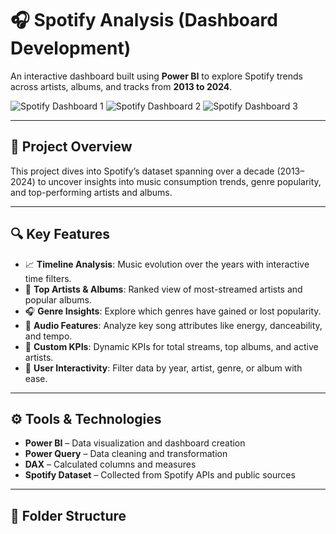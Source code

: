 # 🎧 Spotify Analysis (Dashboard Development)

An interactive dashboard built using **Power BI** to explore Spotify trends across artists, albums, and tracks from **2013 to 2024**.

![Spotify Dashboard 1](https://github.com/user-attachments/assets/87698c33-3405-4025-9d8d-26bbcd985664)
![Spotify Dashboard 2](https://github.com/user-attachments/assets/43f13aba-b0be-489b-8c0e-6d4bda14f2b2)
![Spotify Dashboard 3](https://github.com/user-attachments/assets/966de09b-5899-4a02-a002-e703a4aa6034)

---

## 📌 Project Overview

This project dives into Spotify’s dataset spanning over a decade (2013–2024) to uncover insights into music consumption trends, genre popularity, and top-performing artists and albums.

---

## 🔍 Key Features

- 📈 **Timeline Analysis**: Music evolution over the years with interactive time filters.
- 🎤 **Top Artists & Albums**: Ranked view of most-streamed artists and popular albums.
- 🎧 **Genre Insights**: Explore which genres have gained or lost popularity.
- 🧠 **Audio Features**: Analyze key song attributes like energy, danceability, and tempo.
- 🎯 **Custom KPIs**: Dynamic KPIs for total streams, top albums, and active artists.
- 🧩 **User Interactivity**: Filter data by year, artist, genre, or album with ease.

---

## ⚙️ Tools & Technologies

- **Power BI** – Data visualization and dashboard creation  
- **Power Query** – Data cleaning and transformation  
- **DAX** – Calculated columns and measures  
- **Spotify Dataset** – Collected from Spotify APIs and public sources  

---

## 📂 Folder Structure

